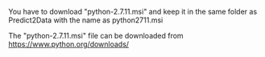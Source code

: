 You have to download "python-2.7.11.msi" and keep it in the same folder as Predict2Data with the name as 
python2711.msi

The "python-2.7.11.msi" file can be downloaded from https://www.python.org/downloads/